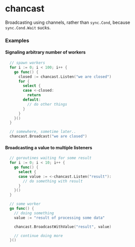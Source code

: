 # chancast

Broadcasting using channels, rather than `sync.Cond`, because `sync.Cond.Wait` sucks.

### Examples


#### Signaling arbitrary number of workers

```go
  // spawn workers
  for i := 0; i < 100; i++ {
    go func() {
      closed := chancast.Listen("we are closed")
      for {
        select {
        case <-closed:
          return
        default:
          // do other things
        }
      }
    }()
  }

  // somewhere, sometime later..
  chancast.Broadcast("we are closed")
```

#### Broadcasting a value to multiple listeners

```go
  // goroutines waiting for some result
  for i := 0; i < 10; i++ {
    go func() {
      select {
      case value := <-chancast.Listen("result"):
        // do something with result
      }
    }()
  }

  // some worker
  go func() {
    // doing something
    value := "result of processing some data"

    chancast.BroadcastWithValue("result", value)

    // continue doing more
  }()
```
